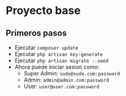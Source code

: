 
# Proyecto base

## Primeros pasos

- Ejecutar ``composer update``
- Ejecutar ``php artisan key:generate``
- Ejecutar ``php artisan migrate --seed``
- Ahora puede iniciar sesion como:
    - Super Admin: ``sudo@sudo.com:password``
    - Admin: ``admin@admin.com:password``
    - User: ``user@user.com:password``
